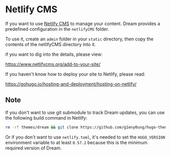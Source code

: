 # Netlify CMS

If you want to use [Netlify CMS](https://www.netlifycms.org/) to manage your content. Dream provides a predefined configuration in the `netlifyCMS` folder.

To use it, create an `admin` folder in your `static` directory, then copy the contents of the netlifyCMS directory into it.

if you want to dig into the details, please view:

<https://www.netlifycms.org/add-to-your-site/>

If you haven't know how to deploy your site to Netlify, please read:

<https://gohugo.io/hosting-and-deployment/hosting-on-netlify/>

## Note

If you don't want to use git submodule to track Dream updates, you can use the following build command in Netlify:

```sh
rm -rf themes/dream && git clone https://github.com/g1eny0ung/hugo-theme-dream.git themes/dream && hugo --cleanDestinationDir --minify --gc
```

Or if you don't want to use `netlify.toml`, it's needed to set the `HUGO_VERSION` environment variable to at least `0.57.2` because this is the minimum required version of Dream.
